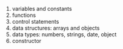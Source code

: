 1. variables and constants
2. functions
3. control statements
4. data structures: arrays and objects
5. data types: numbers, strings, date, object
6. constructor
